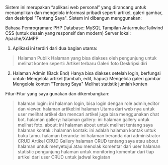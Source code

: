 Sistem ini merupakan “aplikasi web personal” yang dirancang untuk menampilkan dan mengelola informasi pribadi seperti artikel, galeri gambar, dan deskripsi "Tentang Saya". Sistem ini dibangun menggunakan:

Bahasa Pemrograman: PHP
Database: MySQL
Tampilan Antarmuka:Tailwind CSS (untuk desain yang responsif dan modern)
Server lokal: Apache/XAMPP

1. Aplikasi ini terdiri dari dua bagian utama:
>Halaman Publik
   Halaman yang bisa diakses oleh pengunjung untuk melihat konten seperti:
>Artikel terbaru
   Galeri foto
   Deskripsi diri

2. Halaman Admin (Back End)
   Hanya bisa diakses setelah login, berfungsi untuk:
    Mengelola artikel (tambah, edit, hapus)
    Mengelola galeri gambar
    Mengelola konten "Tentang Saya"
    Melihat statistik jumlah konten

Fitur-Fitur yang saya gunakan dan dikembangkan:
>halaman login: ini halaman login, bisa login dengan role admin,editor dan viewer.
>halaman artikel:ini halaman Utama dari web nya untuk user melihat artikel dan mencari artikel juga bisa menggunakan chat bot.
>halaman gallery: halaman gallery: ini halaman gallery untuk melihat foto.
>about: ini halaman about untuk melihat tentang saya
>halaman kontak : halaman kontak: ini adalah halaman kontak untuk buku tamu.
>halaman beranda: ini halaman beranda dari administrator
>CRUD Artikel
>CRUD Gallery
>halaman CRUD tentang saya atau about
>halaman untuk menyetujui atau menolak komentar dari user
>halaman statistic pengunjung
>halaman untuk monitoring komentar dari tiap artikel dari user
>CRUD untuk jadwal kegiatan
